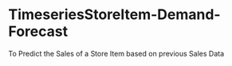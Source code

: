 # TimeseriesStoreItem-Demand-Forecast
To Predict the Sales of a Store Item based on previous Sales Data

